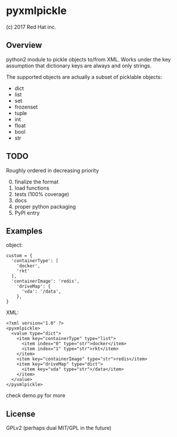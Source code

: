 pyxmlpickle
============
(c) 2017 Red Hat inc.


Overview
--------

python2 module to pickle objects to/from XML.
Works under the key assumption that dictionary keys are always and only strings.

The supported objects are actually a subset of picklable objects:

- dict
- list
- set
- frozenset
- tuple
- int
- float
- bool
- str

TODO
----

Roughly ordered in decreasing priority

0. finalize the format
1. load functions
2. tests (100% coverage)
3. docs
4. proper python packaging
5. PyPI entry


Examples
--------

object:
  
    custom = {
      'containerType': [
        'docker',
        'rkt'
      ],
      'containerImage': 'redis',
        'driveMap': {
          'vda': '/data',
        },
    }
    

XML:

    
    <?xml version="1.0" ?>
    <pyxmlpickle>
      <value type="dict">
        <item key="containerType" type="list">
          <item index="0" type="str">docker</item>
          <item index="1" type="str">rkt</item>
        </item>
        <item key="containerImage" type="str">redis</item>
        <item key="driveMap" type="dict">
          <item key="vda" type="str">/data</item>
        </item>
      </value>
    </pyxmlpickle>
    

check demo.py for more


License
-------

GPLv2 (perhaps dual MIT/GPL in the future)
